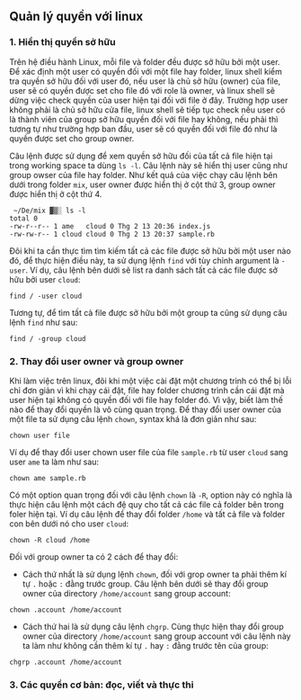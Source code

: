 ## Quản lý quyền với linux
### 1. Hiển thị quyền sở hữu
Trên hệ điều hành Linux, mỗi file và folder đều được sở hữu bởi một user. Để xác định một user có quyền đối với một file hay folder, linux shell kiểm tra quyền sở hữu đối với user đó, nếu user là chủ sở hữu (owner) của file, user sẽ có quyền được set cho file đó với role là owner, và linux shell sẽ dừng việc check quyền của user hiện tại đối với file ở đây. Trường hợp user không phải là chủ sở hữu cửa file, linux shell sẽ tiếp tục check nếu user có là thành viên của group sở hữu quyền đối với file hay không, nếu phải thì tương tự như trường hợp ban đầu, user sẽ có quyền đối với file đó như là quyền được set cho group owner.

Câu lệnh được sử dụng để xem quyền sở hữu đối của tất cả file hiện tại trong working space ta dùng `ls -l`. Câu lệnh này sẽ hiển thị user cũng như group owser của file hay folder. Như kết quả của việc chạy câu lệnh bên dưới trong folder `mix`, user owner được hiển thị ở cột thứ 3, group owner được hiển thị ở cột thứ 4.

```
 ~/De/mix ▓▒░ ls -l
total 0
-rw-r--r-- 1 ame   cloud 0 Thg 2 13 20:36 index.js
-rw-rw-r-- 1 cloud cloud 0 Thg 2 13 20:37 sample.rb
```
Đôi khi ta cần thực tìm tìm kiếm tất cả các file được sở hữu bởi một user nào đó, để thực hiện điều này, ta sử dụng lệnh `find` với tùy chỉnh argument là `-user`. Ví dụ, câu lệnh bên dưới sẽ list ra danh sách tất cả các file được sở hữu bởi user `cloud`:

```
find / -user cloud
```

Tương tự, để tìm tất cả file được sở hữu bởi một group ta cũng sử dụng câu lệnh `find` như sau:

```
find / -group cloud
```

### 2. Thay đổi user owner và group owner
Khi làm việc trên linux, đôi khi một việc cài đặt một chương trình có thể bị lỗi chỉ đơn giản vì khi chạy cái đặt, file hay folder chương trình cần cái đặt mà user hiện tại không có quyền đối với file hay folder đó. Vì vậy, biết làm thế nào để thay đổi quyền là vô cùng quan trọng.
Để thay đổi user owner của một file ta sử dụng câu lệnh `chown`, syntax khá là đơn giản như sau:

```
chown user file
```
Ví dụ để thay đổi user chown user file của file `sample.rb` từ user `cloud` sang user `ame` ta làm như sau:

```
chown ame sample.rb
```

Có một option quan trọng đối với câu lệnh `chown` là `-R`, option này có nghĩa là thực hiện câu lệnh một cách đệ quy cho tất cả các file cả folder bên trong foler hiện tại. Ví dụ câu lệnh để thay đổi folder `/home` và tất cả file và folder con bên dưới nó cho user `cloud`:

```
chown -R cloud /home
```
Đối với group owner ta có 2 cách để thay đổi:
- Cách thứ nhất là sử dụng lệnh `chown`, đối với grop owner ta phải thêm kí tự `.` hoặc `:` đằng trước group. Câu lệnh bên dưới sẽ thay đổi group owner của directory `/home/account` sang group account:

```
chown .account /home/account
```
- Cách thứ hai là sử dụng câu lệnh `chgrp`. Cùng thực hiện thay đổi group owner của directory `/home/account` sang group account với câu lệnh này ta làm như không cần thêm kí tự `.` hay `:` đằng trước tên của group:

```
chgrp .account /home/account
```
### 3. Các quyền cơ bản: đọc, viết và thực thi
